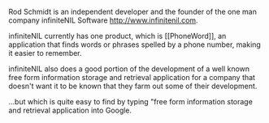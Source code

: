 


Rod Schmidt is an independent developer and the founder of the one man company infiniteNIL Software http://www.infinitenil.com.

infiniteNIL currently has one product, which is [[PhoneWord]], an application that finds words or phrases spelled by a phone number, making it easier to remember.

infiniteNIL also does a good portion of the development of a well known free form information storage and retrieval application for a company that doesn't want it to be known that they farm out some of their development.

...but which is quite easy to find by typing "free form information storage and retrieval application into Google.